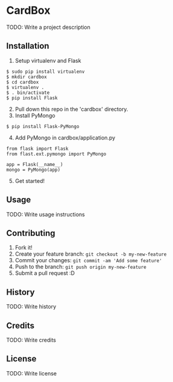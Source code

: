 # CardBox

TODO: Write a project description

## Installation

1. Setup virtualenv and Flask

```
$ sudo pip install virtualenv
$ mkdir cardbox
$ cd cardbox
$ virtualenv .
$ . bin/activate
$ pip install Flask
```

2. Pull down this repo in the 'cardbox' directory.
3. Install PyMongo

```
$ pip install Flask-PyMongo
```

4. Add PyMongo in cardbox/application.py

```
from flask import Flask
from flast.ext.pymongo import PyMongo

app = Flask(__name__)
mongo = PyMongo(app)
```

5. Get started!



## Usage

TODO: Write usage instructions

## Contributing

1. Fork it!
2. Create your feature branch: `git checkout -b my-new-feature`
3. Commit your changes: `git commit -am 'Add some feature'`
4. Push to the branch: `git push origin my-new-feature`
5. Submit a pull request :D

## History

TODO: Write history

## Credits

TODO: Write credits

## License

TODO: Write license
